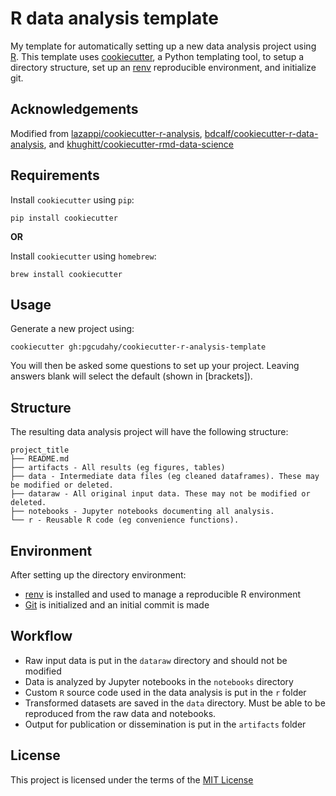 R data analysis template
========================

My template for automatically setting up a new data analysis project using [R](https://www.r-project.org/about.html).
This template uses [cookiecutter](https://github.com/audreyr/cookiecutter), a Python templating tool, to setup a directory structure,
set up an [renv](https://rstudio.github.io/renv/) reproducible environment, and initialize git.

Acknowledgements
----------------
Modified from [lazappi/cookiecutter-r-analysis](https://github.com/lazappi/cookiecutter-r-analysis), 
[bdcalf/cookiecutter-r-data-analysis](https://github.com/bdcaf/cookiecutter-r-data-analysis),
and [khughitt/cookiecutter-rmd-data-science](https://github.com/khughitt/cookiecutter-rmd-data-science)

Requirements
------------

Install `cookiecutter` using `pip`:

```
pip install cookiecutter
```

**OR**

Install `cookiecutter` using `homebrew`:

```
brew install cookiecutter
```

Usage
-----

Generate a new project using:

```
cookiecutter gh:pgcudahy/cookiecutter-r-analysis-template
```

You will then be asked some questions to set up your project. Leaving answers
blank will select the default (shown in [brackets]).

Structure
---------

The resulting data analysis project will have the following structure:
```
project_title
├── README.md
├── artifacts - All results (eg figures, tables)
├── data - Intermediate data files (eg cleaned dataframes). These may be modified or deleted.
├── dataraw - All original input data. These may not be modified or deleted. 
├── notebooks - Jupyter notebooks documenting all analysis.
└── r - Reusable R code (eg convenience functions).
```

Environment
-----------

  After setting up the directory environment:
  + [renv](https://rstudio.github.io/renv/) is installed and used to manage a reproducible R environment
  + [Git](https://git-scm.com/) is initialized and an initial commit is made

Workflow
--------

 + Raw input data is put in the `dataraw` directory and should not be modified
 + Data is analyzed by Jupyter notebooks in the `notebooks` directory
 + Custom `R` source code used in the data analysis is put in the `r` folder
 + Transformed datasets are saved in the `data` directory. Must be able to be reproduced from the raw data and notebooks.
 + Output for publication or dissemination is put in the `artifacts` folder

License
-------

This project is licensed under the terms of the [MIT License](/LICENSE)
